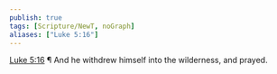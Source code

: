 ```yaml
---
publish: true
tags: [Scripture/NewT, noGraph]
aliases: ["Luke 5:16"]
---
```

[Luke 5:16](https://churchofjesuschrist.org/study/scriptures/nt/luke/5?lang=eng&id=p16#p16) ¶ And he withdrew himself into the wilderness, and prayed.
